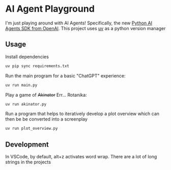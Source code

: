 # AI Agent Playground

I'm just playing around with AI Agents! Specifically, the new [Python AI Agents SDK from OpenAI](https://github.com/openai/openai-agents-python). This project uses [uv](https://github.com/astral-sh/uv) as a python version manager

## Usage
Install dependencies
```sh
uv pip sync requirements.txt
```

Run the main program for a basic "ChatGPT" experience:
```sh
uv run main.py
```

Play a game of ~~Akinator~~ Err... Rotanika:
```sh
uv run akinator.py
```

Run a program that helps to iteratively develop a plot overview which can then be be converted into a screenplay
```sh
uv run plot_overview.py
```

## Development
In VSCode, by default, alt+z activates word wrap. There are a lot of long strings in the projects
